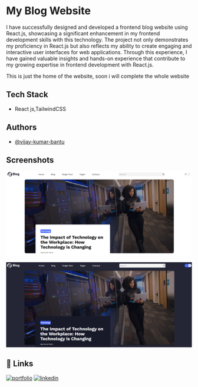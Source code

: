 # My Blog Website

I have successfully designed and developed a frontend blog website using React.js, showcasing a significant enhancement in my frontend development skills with this technology. The project not only demonstrates my proficiency in React.js but also reflects my ability to create engaging and interactive user interfaces for web applications. Through this experience, I have gained valuable insights and hands-on experience that contribute to my growing expertise in frontend development with React.js.

This is just the home of the website, soon i will complete the whole website

## Tech Stack

- React js,TailwindCSS

## Authors

- [@vijay-kumar-bantu](https://www.github.com/vijay-kumar-bantu)

## Screenshots

![App Screenshot](./src/assets/screenshots/MyBlogLight.png)

![App Screenshot](./src/assets/screenshots/MyBlogDark.png)

## 🔗 Links

[![portfolio](https://img.shields.io/badge/my_portfolio-000?style=for-the-badge&logo=ko-fi&logoColor=white)](https://vijay-kumar-bantu.github.io/portfolio/)
[![linkedin](https://img.shields.io/badge/linkedin-0A66C2?style=for-the-badge&logo=linkedin&logoColor=white)](https://www.linkedin.com/in/vijay-kumar-bantu)
